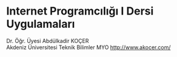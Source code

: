 # Internet Programcılığı I Dersi Uygulamaları

Dr. Öğr. Üyesi Abdülkadir KOÇER
<br>
Akdeniz Üniversitesi Teknik Bilimler MYO
http://www.akocer.com/
